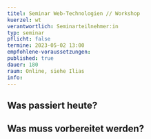 ```yaml
---
titel: Seminar Web-Technologien // Workshop
kuerzel: wt
verantwortlich: Seminarteilnehmer:in
typ: seminar
pflicht: false
termine: 2023-05-02 13:00
empfohlene-voraussetzungen: 
published: true
dauer: 180
raum: Online, siehe Ilias
info: 
---
```



## Was passiert heute?

## Was muss vorbereitet werden?

